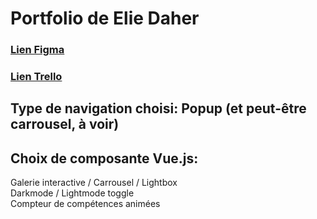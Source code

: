 # Portfolio de Elie Daher

### <a href="https://www.figma.com/design/OQ9SvdgWqbjqlpER9pjsbQ/Moodboard-Portfolio-Elie?node-id=0-1&t=rFyxBexCqzSsSP9g-1">Lien Figma</a> <br>
### <a href="https://trello.com/invite/b/68c1c963a28d135f1f36d32e/ATTI985fe1dd3f721162122389aabeb0125dB7617278/portfolio-elie-daher">Lien Trello</a> <br>
## Type de navigation choisi: Popup (et peut-être carrousel, à voir) <br>
## Choix de composante Vue.js: <br>
Galerie interactive / Carrousel / Lightbox <br>
Darkmode / Lightmode toggle <br>
Compteur de compétences animées <br>
